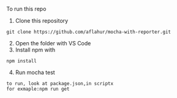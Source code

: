 
To run this repo
1. Clone this repository
```
git clone https://github.com/aflahur/mocha-with-reporter.git
```
2. Open the folder with VS Code
3. Install npm with
```
npm install
```
4. Run mocha test 
```
to run, look at package.json,in scriptx
for exmaple:npm run get
```
